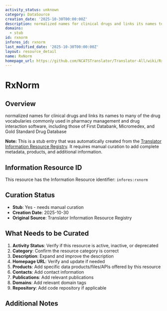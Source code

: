 ```yaml
---
activity_status: unknown
category: DataSource
creation_date: '2025-10-30T00:00:00Z'
description: normalized names for clinical drugs and links its names to many of the drug vocabularies commonly used in pharmacy management and drug interaction software, including those of First Databank, Micromedex, and Gold Standard Drug Database
domains:
  - stub
id: rxnorm
infores_id: rxnorm
last_modified_date: '2025-10-30T00:00:00Z'
layout: resource_detail
name: RxNorm
homepage_url: https://github.com/NCATSTranslator/Translator-All/wiki/RxNORM
---
```


# RxNorm

## Overview

normalized names for clinical drugs and links its names to many of the drug vocabularies commonly used in pharmacy management and drug interaction software, including those of First Databank, Micromedex, and Gold Standard Drug Database

**Note:** This is a stub entry that was automatically created from the [Translator Information Resource Registry](https://biolink.github.io/information-resource-registry/). It requires manual curation to add complete metadata, products, and additional information.

## Information Resource ID

This resource has the Information Resource identifier: `infores:rxnorm`

## Curation Status

- **Stub**: Yes - needs manual curation
- **Creation Date**: 2025-10-30
- **Original Source**: Translator Information Resource Registry

## What Needs to be Curated

1. **Activity Status**: Verify if this resource is active, inactive, or deprecated
2. **Category**: Confirm the resource category is correct
3. **Description**: Expand and improve the description
4. **Homepage URL**: Verify and update if needed
5. **Products**: Add specific data products/files/APIs offered by this resource
6. **Contacts**: Add contact information
7. **Publications**: Add relevant publications
8. **Domains**: Add relevant domain tags
9. **Repository**: Add code repository if applicable

## Additional Notes
